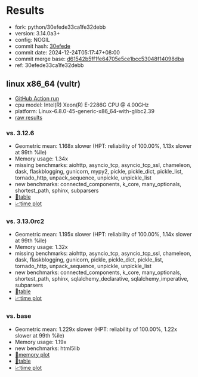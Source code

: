 # Results

- fork: python/30efede33ca1fe32debb
- version: 3.14.0a3+
- config: NOGIL
- commit hash: [30efede](https://github.com/python/cpython/commit/30efede)
- commit date: 2024-12-24T05:17:47+08:00
- commit merge base: [d61542b5ff1fe64705e5ce1bcc53048f14098dba](https://github.com/python/cpython/commit/d61542b5ff1fe64705e5ce1bcc53048f14098dba)
- ref: 30efede33ca1fe32debb

## linux x86_64 (vultr)

- [GitHub Action run](https://github.com/facebookexperimental/free-threading-benchmarking/actions/runs/12474785779)
- cpu model: Intel(R) Xeon(R) E-2286G CPU @ 4.00GHz
- platform: Linux-6.8.0-45-generic-x86_64-with-glibc2.39
- [raw results](bm-20241224-vultr-x86_64-python-30efede33ca1fe32debb-3.14.0a3%2B-30efede.json)

### vs. 3.12.6

- Geometric mean: 1.168x slower (HPT: reliability of 100.00%, 1.13x slower at 99th %ile)
- Memory usage: 1.34x
- missing benchmarks: aiohttp, asyncio_tcp, asyncio_tcp_ssl, chameleon, dask, flaskblogging, gunicorn, mypy2, pickle, pickle_dict, pickle_list, tornado_http, unpack_sequence, unpickle, unpickle_list
- new benchmarks: connected_components, k_core, many_optionals, shortest_path, sphinx, subparsers
- [📄table](bm-20241224-vultr-x86_64-python-30efede33ca1fe32debb-3.14.0a3%2B-30efede-vs-3.12.6.md)
- [📈time plot](bm-20241224-vultr-x86_64-python-30efede33ca1fe32debb-3.14.0a3%2B-30efede-vs-3.12.6.svg)

### vs. 3.13.0rc2

- Geometric mean: 1.195x slower (HPT: reliability of 100.00%, 1.14x slower at 99th %ile)
- Memory usage: 1.32x
- missing benchmarks: aiohttp, asyncio_tcp, asyncio_tcp_ssl, chameleon, dask, flaskblogging, gunicorn, pickle, pickle_dict, pickle_list, tornado_http, unpack_sequence, unpickle, unpickle_list
- new benchmarks: connected_components, k_core, many_optionals, shortest_path, sphinx, sqlalchemy_declarative, sqlalchemy_imperative, subparsers
- [📄table](bm-20241224-vultr-x86_64-python-30efede33ca1fe32debb-3.14.0a3%2B-30efede-vs-3.13.0rc2.md)
- [📈time plot](bm-20241224-vultr-x86_64-python-30efede33ca1fe32debb-3.14.0a3%2B-30efede-vs-3.13.0rc2.svg)

### vs. base

- Geometric mean: 1.229x slower (HPT: reliability of 100.00%, 1.22x slower at 99th %ile)
- Memory usage: 1.19x
- new benchmarks: html5lib
- [🧠memory plot](bm-20241224-vultr-x86_64-python-30efede33ca1fe32debb-3.14.0a3%2B-30efede-vs-base-mem.svg)
- [📄table](bm-20241224-vultr-x86_64-python-30efede33ca1fe32debb-3.14.0a3%2B-30efede-vs-base.md)
- [📈time plot](bm-20241224-vultr-x86_64-python-30efede33ca1fe32debb-3.14.0a3%2B-30efede-vs-base.svg)

